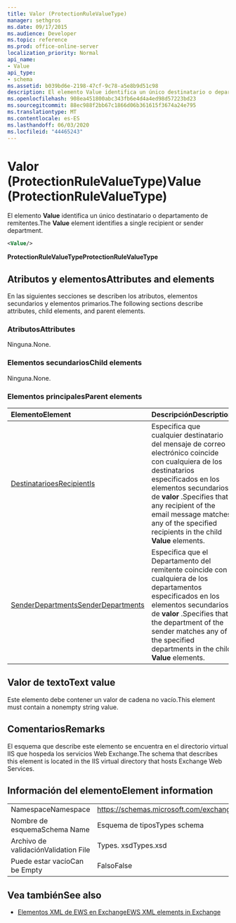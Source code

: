 ```yaml
---
title: Valor (ProtectionRuleValueType)
manager: sethgros
ms.date: 09/17/2015
ms.audience: Developer
ms.topic: reference
ms.prod: office-online-server
localization_priority: Normal
api_name:
- Value
api_type:
- schema
ms.assetid: b039bd6e-2198-47cf-9c78-a5e8b9d51c98
description: El elemento Value identifica un único destinatario o departamento de remitentes.
ms.openlocfilehash: 908ea451800abc343fb6e4d4a4ed98d57223bd23
ms.sourcegitcommit: 88ec988f2bb67c1866d06b361615f3674a24e795
ms.translationtype: MT
ms.contentlocale: es-ES
ms.lasthandoff: 06/03/2020
ms.locfileid: "44465243"
---
```

# <a name="value-protectionrulevaluetype"></a><span data-ttu-id="260aa-103">Valor (ProtectionRuleValueType)</span><span class="sxs-lookup"><span data-stu-id="260aa-103">Value (ProtectionRuleValueType)</span></span>

<span data-ttu-id="260aa-104">El elemento **Value** identifica un único destinatario o departamento de remitentes.</span><span class="sxs-lookup"><span data-stu-id="260aa-104">The **Value** element identifies a single recipient or sender department.</span></span> 
  
```XML
<Value/>
```

<span data-ttu-id="260aa-105">**ProtectionRuleValueType**</span><span class="sxs-lookup"><span data-stu-id="260aa-105">**ProtectionRuleValueType**</span></span>

## <a name="attributes-and-elements"></a><span data-ttu-id="260aa-106">Atributos y elementos</span><span class="sxs-lookup"><span data-stu-id="260aa-106">Attributes and elements</span></span>

<span data-ttu-id="260aa-107">En las siguientes secciones se describen los atributos, elementos secundarios y elementos primarios.</span><span class="sxs-lookup"><span data-stu-id="260aa-107">The following sections describe attributes, child elements, and parent elements.</span></span>
  
### <a name="attributes"></a><span data-ttu-id="260aa-108">Atributos</span><span class="sxs-lookup"><span data-stu-id="260aa-108">Attributes</span></span>

<span data-ttu-id="260aa-109">Ninguna.</span><span class="sxs-lookup"><span data-stu-id="260aa-109">None.</span></span>
  
### <a name="child-elements"></a><span data-ttu-id="260aa-110">Elementos secundarios</span><span class="sxs-lookup"><span data-stu-id="260aa-110">Child elements</span></span>

<span data-ttu-id="260aa-111">Ninguna.</span><span class="sxs-lookup"><span data-stu-id="260aa-111">None.</span></span>
  
### <a name="parent-elements"></a><span data-ttu-id="260aa-112">Elementos principales</span><span class="sxs-lookup"><span data-stu-id="260aa-112">Parent elements</span></span>

|<span data-ttu-id="260aa-113">**Elemento**</span><span class="sxs-lookup"><span data-stu-id="260aa-113">**Element**</span></span>|<span data-ttu-id="260aa-114">**Descripción**</span><span class="sxs-lookup"><span data-stu-id="260aa-114">**Description**</span></span>|
|:-----|:-----|
|[<span data-ttu-id="260aa-115">Destinatarioes</span><span class="sxs-lookup"><span data-stu-id="260aa-115">RecipientIs</span></span>](recipientis.md) <br/> |<span data-ttu-id="260aa-116">Especifica que cualquier destinatario del mensaje de correo electrónico coincide con cualquiera de los destinatarios especificados en los elementos secundarios de **valor** .</span><span class="sxs-lookup"><span data-stu-id="260aa-116">Specifies that any recipient of the email message matches any of the specified recipients in the child **Value** elements.</span></span>  <br/> |
|[<span data-ttu-id="260aa-117">SenderDepartments</span><span class="sxs-lookup"><span data-stu-id="260aa-117">SenderDepartments</span></span>](senderdepartments.md) <br/> |<span data-ttu-id="260aa-118">Especifica que el Departamento del remitente coincide con cualquiera de los departamentos especificados en los elementos secundarios de **valor** .</span><span class="sxs-lookup"><span data-stu-id="260aa-118">Specifies that the department of the sender matches any of the specified departments in the child **Value** elements.</span></span>  <br/> |
   
## <a name="text-value"></a><span data-ttu-id="260aa-119">Valor de texto</span><span class="sxs-lookup"><span data-stu-id="260aa-119">Text value</span></span>

<span data-ttu-id="260aa-120">Este elemento debe contener un valor de cadena no vacío.</span><span class="sxs-lookup"><span data-stu-id="260aa-120">This element must contain a nonempty string value.</span></span>
  
## <a name="remarks"></a><span data-ttu-id="260aa-121">Comentarios</span><span class="sxs-lookup"><span data-stu-id="260aa-121">Remarks</span></span>

<span data-ttu-id="260aa-122">El esquema que describe este elemento se encuentra en el directorio virtual IIS que hospeda los servicios Web Exchange.</span><span class="sxs-lookup"><span data-stu-id="260aa-122">The schema that describes this element is located in the IIS virtual directory that hosts Exchange Web Services.</span></span>
  
## <a name="element-information"></a><span data-ttu-id="260aa-123">Información del elemento</span><span class="sxs-lookup"><span data-stu-id="260aa-123">Element information</span></span>

|||
|:-----|:-----|
|<span data-ttu-id="260aa-124">Namespace</span><span class="sxs-lookup"><span data-stu-id="260aa-124">Namespace</span></span>  <br/> |https://schemas.microsoft.com/exchange/services/2006/types  <br/> |
|<span data-ttu-id="260aa-125">Nombre de esquema</span><span class="sxs-lookup"><span data-stu-id="260aa-125">Schema Name</span></span>  <br/> |<span data-ttu-id="260aa-126">Esquema de tipos</span><span class="sxs-lookup"><span data-stu-id="260aa-126">Types schema</span></span>  <br/> |
|<span data-ttu-id="260aa-127">Archivo de validación</span><span class="sxs-lookup"><span data-stu-id="260aa-127">Validation File</span></span>  <br/> |<span data-ttu-id="260aa-128">Types. xsd</span><span class="sxs-lookup"><span data-stu-id="260aa-128">Types.xsd</span></span>  <br/> |
|<span data-ttu-id="260aa-129">Puede estar vacío</span><span class="sxs-lookup"><span data-stu-id="260aa-129">Can be Empty</span></span>  <br/> |<span data-ttu-id="260aa-130">Falso</span><span class="sxs-lookup"><span data-stu-id="260aa-130">False</span></span>  <br/> |
   
## <a name="see-also"></a><span data-ttu-id="260aa-131">Vea también</span><span class="sxs-lookup"><span data-stu-id="260aa-131">See also</span></span>

- [<span data-ttu-id="260aa-132">Elementos XML de EWS en Exchange</span><span class="sxs-lookup"><span data-stu-id="260aa-132">EWS XML elements in Exchange</span></span>](ews-xml-elements-in-exchange.md)

